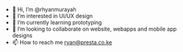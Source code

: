 - 👋 Hi, I’m @rhyanmurayah
- 👀 I’m interested in UI/UX design
- 🌱 I’m currently learning prototyping
- 💞️ I’m looking to collaborate on website, webapps and mobile app designs
- 📫 How to reach me ryan@presta.co.ke

<!---
rhyanmurayah/rhyanmurayah is a ✨ special ✨ repository because its `README.md` (this file) appears on your GitHub profile.
You can click the Preview link to take a look at your changes.
--->
